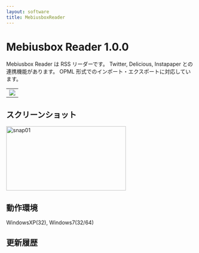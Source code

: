```yaml
---
layout: software
title: MebiusboxReader
---
```


# Mebiusbox Reader 1.0.0
Mebiusbox Reader は RSS リーダーです。
Twitter, Delicious, Instapaper との連携機能があります。
OPML 形式でのインポート・エクスポートに対応しています。

<table class="dl" cellpadding="0" cellspacing="0" border="0">
	<tr>
		<td>
			<a href="http://mebiusbox.sakura.ne.jp/bin/dl.php?dl=MebiusboxReader" target="_blank" onclick="ga('send','pageview',{'page':'/downloads/MebiusboxReader','Title':'MebiusboxReader'});">
				<img src="/assets/img/download_zip.jpg" />
			</a>
		</td>
	</tr>
</table>

## スクリーンショット
<div class="snap">
	<a class="fancybox" rel="snapg" href="{{ site.url }}/assets/img/MebiuboxReader_snap01.jpg">
		<img src="{{ site.url }}/assets/img/MebiusboxReader_snap01.jpg" width="320" height="172" alt="snap01" border="0" />
	</a>
	<br class="clear" />
</div>

## 動作環境
WindowsXP(32), Windows7(32/64)

## 更新履歴
